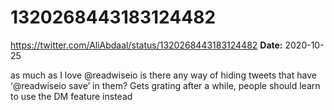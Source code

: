 # 1320268443183124482
https://twitter.com/AliAbdaal/status/1320268443183124482
**Date:** 2020-10-25

as much as I love @readwiseio is there any way of hiding tweets that have ‘@readwiseio save’ in them? Gets grating after a while, people should learn to use the DM feature instead
